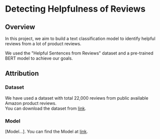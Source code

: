 # Detecting Helpfulness of Reviews


## Overview
In this project, we aim to build a text classification model to identify helpful reviews from a lot of product reviews.  

We used the "Helpful Sentences from Reviews" dataset and a pre-trained BERT model to achieve our goals.


## Attribution
### Dataset
We have used a dataset with total 22,000 reviews from public available
Amazon product reviews.   
You can download the dataset from [link](https://registry.opendata.aws/helpful-sentences-from-reviews/).

### Model 
[Model...]. You can find the Model at  [link](URL).

